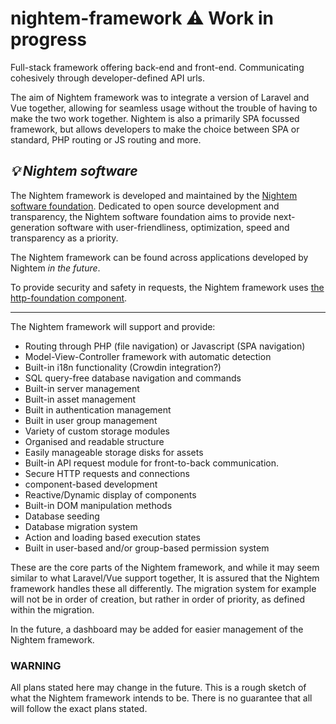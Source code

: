 # nightem-framework ⚠ Work in progress
Full-stack framework offering back-end and front-end. Communicating cohesively through developer-defined API urls.

The aim of Nightem framework was to integrate a version of Laravel and Vue together, allowing for seamless usage
without the trouble of having to make the two work together. Nightem is also a primarily SPA focussed framework,
but allows developers to make the choice between SPA or standard, PHP routing or JS routing and more.

## ***💡 Nightem software***
The Nightem framework is developed and maintained by the [Nightem software foundation](https://wolfsvale.tech).
Dedicated to open source development and transparency, the Nightem software foundation aims to provide next-generation
software with user-friendliness, optimization, speed and transparency as a priority.

The Nightem framework can be found across applications developed by Nightem *in the future*.

To provide security and safety in requests, the Nightem framework uses
[the http-foundation component](https://github.com/symfony/http-foundation).

---

The Nightem framework will support and provide:
- Routing through PHP (file navigation) or Javascript (SPA navigation)
- Model-View-Controller framework with automatic detection
- Built-in i18n functionality (Crowdin integration?)
- SQL query-free database navigation and commands
- Built-in server management
- Built-in asset management
- Built in authentication management
- Built in user group management
- Variety of custom storage modules
- Organised and readable structure
- Easily manageable storage disks for assets
- Built-in API request module for front-to-back communication.
- Secure HTTP requests and connections
- component-based development
- Reactive/Dynamic display of components
- Built-in DOM manipulation methods
- Database seeding
- Database migration system
- Action and loading based execution states
- Built in user-based and/or group-based permission system

These are the core parts of the Nightem framework, and while it may seem similar to what Laravel/Vue support together,
It is assured that the Nightem framework handles these all differently. The migration system for example will not
be in order of creation, but rather in order of priority, as defined within the migration.

In the future, a dashboard may be added for easier management of the Nightem framework.

### WARNING
All plans stated here may change in the future. This is a rough sketch of what the Nightem framework intends to be.
There is no guarantee that all will follow the exact plans stated.
